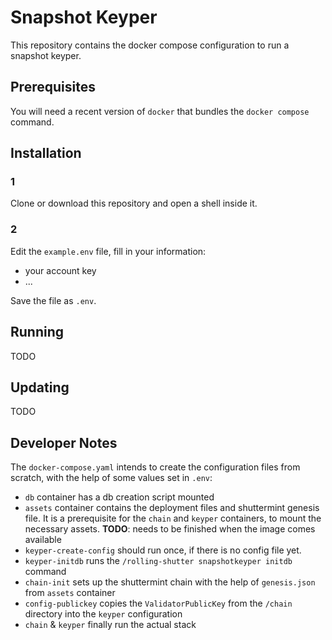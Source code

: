 # Snapshot Keyper

This repository contains the docker compose configuration to run a snapshot keyper.

## Prerequisites

You will need a recent version of `docker` that bundles the `docker compose` command.

## Installation

### 1 
Clone or download this repository and open a shell inside it.

### 2
Edit the `example.env` file, fill in your information:

- your account key
- ...

Save the file as `.env`.

## Running

TODO

## Updating

TODO


## Developer Notes

The `docker-compose.yaml` intends to create the configuration files from scratch, with the help of some values set in
`.env`:

- `db` container has a db creation script mounted
- `assets` container contains the deployment files and shuttermint genesis file. It is a prerequisite for the `chain` and `keyper` containers, to mount the necessary assets.  **TODO**: needs to be finished when the
  image comes available
- `keyper-create-config` should run once, if there is no config file yet.
- `keyper-initdb` runs the `/rolling-shutter snapshotkeyper initdb` command
- `chain-init` sets up the shuttermint chain with the help of `genesis.json` from `assets` container
- `config-publickey` copies the `ValidatorPublicKey` from the `/chain` directory into the `keyper` configuration
- `chain` & `keyper` finally run the actual stack
